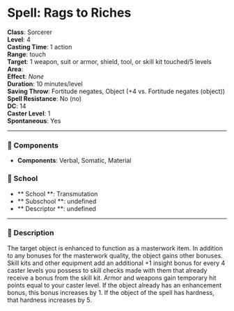 
# Spell: Rags to Riches
**Class**: Sorcerer  
**Level**: 4  
**Casting Time**: 1 action  
**Range**: touch  
**Target**: 1 weapon, suit or armor, shield, tool, or skill kit touched/5 levels  
**Area**:   
**Effect**: _None_  
**Duration**: 10 minutes/level  
**Saving Throw**: Fortitude negates, Object (+4 vs. Fortitude negates (object))  
**Spell Resistance**: No (no)  
**DC**: 14  
**Caster Level**: 1  
**Spontaneous**: Yes

---

### 🔮 Components
- **Components**: Verbal, Somatic, Material

### 🏫 School
- ** School **: Transmutation
- ** Subschool **: undefined
- ** Descriptor **: undefined
---

### 📜 Description
The target object is enhanced to function as a masterwork item. In addition to any bonuses for the masterwork quality, the object gains other bonuses. Skill kits and other equipment add an additional +1 insight bonus for every 4 caster levels you possess to skill checks made with them that already receive a bonus from the skill kit. Armor and weapons gain temporary hit points equal to your caster level. If the object already has an enhancement bonus, this bonus increases by 1. If the object of the spell has hardness, that hardness increases by 5.
